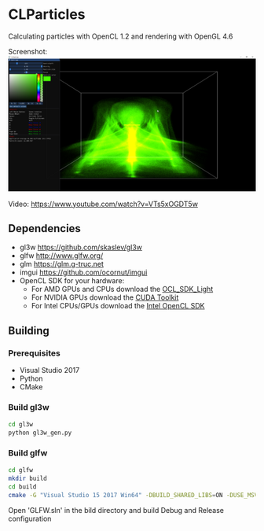 # CLParticles

Calculating particles with OpenCL 1.2 and rendering with OpenGL 4.6

Screenshot:
![Screenshot](media/screenshots/clparticles_2018-04-06_01-24-12.png)

Video:
<https://www.youtube.com/watch?v=VTs5xOGDT5w>

## Dependencies

- gl3w <https://github.com/skaslev/gl3w>
- glfw <http://www.glfw.org/>
- glm <https://glm.g-truc.net>
- imgui <https://github.com/ocornut/imgui>
- OpenCL SDK for your hardware:
  - For AMD GPUs and CPUs download the [OCL_SDK_Light](https://github.com/GPUOpen-LibrariesAndSDKs/OCL-SDK/releases)
  - For NVIDIA GPUs download the [CUDA Toolkit](http://developer.nvidia.com/object/cuda_download.html)
  - For Intel CPUs/GPUs download the [Intel OpenCL SDK](https://software.intel.com/en-us/intel-opencl)

## Building

### Prerequisites

- Visual Studio 2017
- Python
- CMake

### Build gl3w

```sh
cd gl3w
python gl3w_gen.py
```

### Build glfw

```sh
cd glfw
mkdir build
cd build
cmake -G "Visual Studio 15 2017 Win64" -DBUILD_SHARED_LIBS=ON -DUSE_MSVC_RUNTIME_LIBRARY_DLL=ON -DGLFW_BUILD_TESTS=OFF -DGLFW_BUILD_EXAMPLES=OFF ..
```

Open 'GLFW.sln' in the bild directory and build Debug and Release configuration
